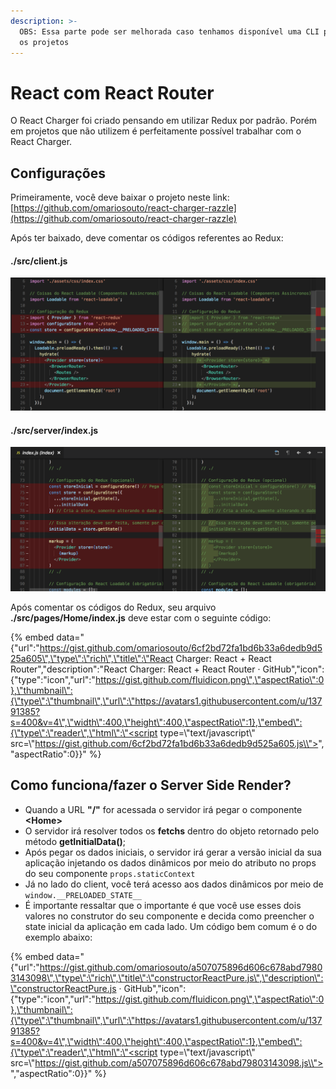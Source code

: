 ```yaml
---
description: >-
  OBS: Essa parte pode ser melhorada caso tenhamos disponível uma CLI para gerar
  os projetos
---
```


# React com React Router

O React Charger foi criado pensando em utilizar Redux por padrão. Porém em projetos que não utilizem é perfeitamente possível trabalhar com o React Charger.

## Configurações

Primeiramente, você deve baixar o projeto neste link: [https://github.com/omariosouto/react-charger-razzle](https://github.com/omariosouto/react-charger-razzle)

Após ter baixado, deve comentar os códigos referentes ao Redux:

#### ./src/client.js

![](../.gitbook/assets/image%20%282%29.png)

#### 

#### ./src/server/index.js

![](../.gitbook/assets/image%20%283%29.png)



Após comentar os códigos do Redux, seu arquivo **./src/pages/Home/index.js** deve estar com o seguinte código:

{% embed data="{\"url\":\"https://gist.github.com/omariosouto/6cf2bd72fa1bd6b33a6dedb9d525a605\",\"type\":\"rich\",\"title\":\"React Charger: React + React Router\",\"description\":\"React Charger: React + React Router · GitHub\",\"icon\":{\"type\":\"icon\",\"url\":\"https://gist.github.com/fluidicon.png\",\"aspectRatio\":0},\"thumbnail\":{\"type\":\"thumbnail\",\"url\":\"https://avatars1.githubusercontent.com/u/13791385?s=400&v=4\",\"width\":400,\"height\":400,\"aspectRatio\":1},\"embed\":{\"type\":\"reader\",\"html\":\"<script type=\\"text/javascript\\" src=\\"https://gist.github.com/6cf2bd72fa1bd6b33a6dedb9d525a605.js\\"></script>\",\"aspectRatio\":0}}" %}

## Como funciona/fazer o Server Side Render?

* Quando a URL **"/"**  for acessada o servidor irá pegar o componente **&lt;Home&gt;**
* O servidor irá resolver todos os **fetchs** dentro do objeto retornado pelo método **getInitialData\(\)**;
* Após pegar os dados iniciais, o servidor irá gerar a versão inicial da sua aplicação injetando os dados dinâmicos por meio do atributo no props do seu componente `props.staticContext`
* Já no lado do client, você terá acesso aos dados dinâmicos por meio de `window.__PRELOADED_STATE__`
* É importante ressaltar que o importante é que você use esses dois valores no construtor do seu componente e decida como preencher o state inicial da aplicação em cada lado. Um código bem comum é o do exemplo abaixo:

{% embed data="{\"url\":\"https://gist.github.com/omariosouto/a507075896d606c678abd79803143098\",\"type\":\"rich\",\"title\":\"constructorReactPure.js\",\"description\":\"constructorReactPure.js · GitHub\",\"icon\":{\"type\":\"icon\",\"url\":\"https://gist.github.com/fluidicon.png\",\"aspectRatio\":0},\"thumbnail\":{\"type\":\"thumbnail\",\"url\":\"https://avatars1.githubusercontent.com/u/13791385?s=400&v=4\",\"width\":400,\"height\":400,\"aspectRatio\":1},\"embed\":{\"type\":\"reader\",\"html\":\"<script type=\\"text/javascript\\" src=\\"https://gist.github.com/a507075896d606c678abd79803143098.js\\"></script>\",\"aspectRatio\":0}}" %}



